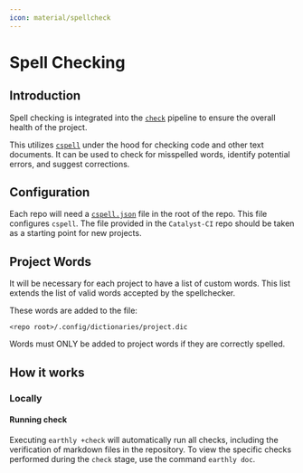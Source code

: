 ```yaml
---
icon: material/spellcheck
---
```


# Spell Checking

## Introduction

Spell checking is integrated into the [`check`](https://input-output-hk.github.io/catalyst-ci/onboarding/#pipeline) pipeline to ensure the overall health of the project.

This utilizes [`cspell`](cspell.org) under the hood for checking code and other text documents.
It can be used to check for misspelled words, identify potential errors, and suggest corrections.

## Configuration

Each repo will need a [`cspell.json`](http://cspell.org/configuration/) file in the root of the repo.
This file configures `cspell`.
The file provided in the `Catalyst-CI` repo should be taken as a starting point
for new projects.

## Project Words

It will be necessary for each project to have a list of custom words.
This list extends the list of valid words accepted by the spellchecker.

These words are added to the file:

```path
<repo root>/.config/dictionaries/project.dic
```

Words must ONLY be added to project words if they are correctly spelled.

## How it works

### Locally

#### Running check

Executing `earthly +check` will automatically run all checks, including the verification of markdown files in the repository.
To view the specific checks performed during the `check` stage, use the command `earthly doc`.
